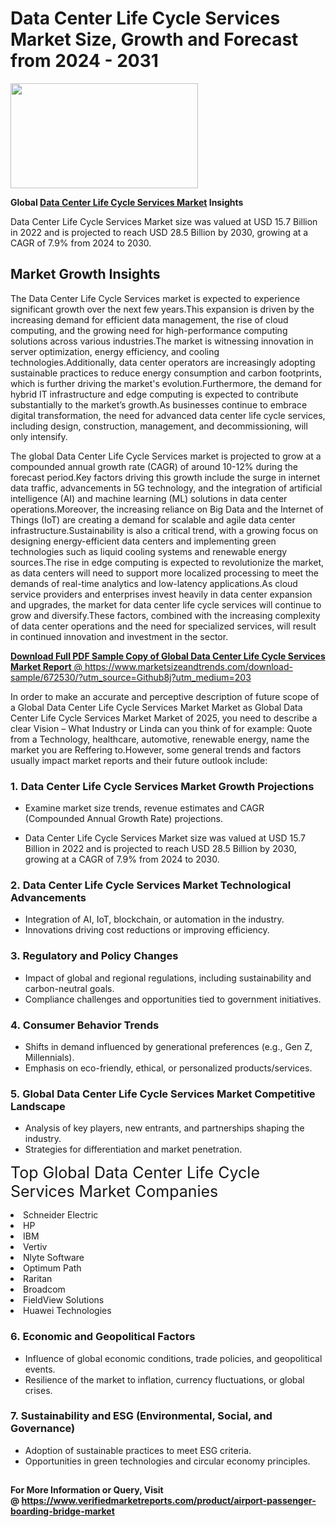 <H1>Data Center Life Cycle Services Market Size, Growth and Forecast from 2024 - 2031</H1><img class="aligncenter size-medium wp-image-584254" src="https://thirdeyenews.in/wp-content/uploads/2024/09/Global-Market-Research-300x168.jpeg" alt="" width="300" height="168" /><p><strong>Global&nbsp;<a href="https://www.marketsizeandtrends.com/download-sample/672530/?utm_source=Github8j?utm_medium=203">Data Center Life Cycle Services Market</a> Insights</strong></p><p>Data Center Life Cycle Services Market size was valued at USD 15.7 Billion in 2022 and is projected to reach USD 28.5 Billion by 2030, growing at a CAGR of 7.9% from 2024 to 2030.</p><p><h2>Market Growth Insights</h2> <p>The Data Center Life Cycle Services market is expected to experience significant growth over the next few years.This expansion is driven by the increasing demand for efficient data management, the rise of cloud computing, and the growing need for high-performance computing solutions across various industries.The market is witnessing innovation in server optimization, energy efficiency, and cooling technologies.Additionally, data center operators are increasingly adopting sustainable practices to reduce energy consumption and carbon footprints, which is further driving the market's evolution.Furthermore, the demand for hybrid IT infrastructure and edge computing is expected to contribute substantially to the market’s growth.As businesses continue to embrace digital transformation, the need for advanced data center life cycle services, including design, construction, management, and decommissioning, will only intensify.</p> <p><a href="#"></a></p> <p>The global Data Center Life Cycle Services market is projected to grow at a compounded annual growth rate (CAGR) of around 10-12% during the forecast period.Key factors driving this growth include the surge in internet data traffic, advancements in 5G technology, and the integration of artificial intelligence (AI) and machine learning (ML) solutions in data center operations.Moreover, the increasing reliance on Big Data and the Internet of Things (IoT) are creating a demand for scalable and agile data center infrastructure.Sustainability is also a critical trend, with a growing focus on designing energy-efficient data centers and implementing green technologies such as liquid cooling systems and renewable energy sources.The rise in edge computing is expected to revolutionize the market, as data centers will need to support more localized processing to meet the demands of real-time analytics and low-latency applications.As cloud service providers and enterprises invest heavily in data center expansion and upgrades, the market for data center life cycle services will continue to grow and diversify.These factors, combined with the increasing complexity of data center operations and the need for specialized services, will result in continued innovation and investment in the sector.</p> <p><a href="#"></p><p><span class=""><strong>Download Full PDF Sample Copy of Global Data Center Life Cycle Services Market Report</strong> @ <a href="https://www.marketsizeandtrends.com/download-sample/672530/?utm_source=Github8j?utm_medium=203" target="_blank">https://www.marketsizeandtrends.com/download-sample/672530/?utm_source=Github8j?utm_medium=203</a></span></p><p>In order to make an accurate and perceptive description of future scope of a Global&nbsp;Data Center Life Cycle Services Market Market as Global&nbsp;Data Center Life Cycle Services Market Market of 2025, you need to describe a clear Vision &ndash; What Industry or Linda can you think of for example: Quote from a Technology, healthcare, automotive, renewable energy, name the market you are Reffering to.However, some general trends and factors usually impact market reports and their future outlook include:</p><h3>1.&nbsp;<strong>Data Center Life Cycle Services Market Growth Projections</strong></h3><ul><li>Examine market size trends, revenue estimates and CAGR (Compounded Annual Growth Rate) projections.</li><li><p>Data Center Life Cycle Services Market size was valued at USD 15.7 Billion in 2022 and is projected to reach USD 28.5 Billion by 2030, growing at a CAGR of 7.9% from 2024 to 2030.</p></li></ul><h3>2.&nbsp;<strong>Data Center Life Cycle Services Market Technological Advancements</strong></h3><ul><li>Integration of AI, IoT, blockchain, or automation in the industry.</li><li>Innovations driving cost reductions or improving efficiency.</li></ul><h3>3.&nbsp;<strong>Regulatory and Policy Changes</strong></h3><ul><li>Impact of global and regional regulations, including sustainability and carbon-neutral goals.</li><li>Compliance challenges and opportunities tied to government initiatives.</li></ul><h3>4.&nbsp;<strong>Consumer Behavior Trends</strong></h3><ul><li>Shifts in demand influenced by generational preferences (e.g., Gen Z, Millennials).</li><li>Emphasis on eco-friendly, ethical, or personalized products/services.</li></ul><h3>5.&nbsp;<strong>Global Data Center Life Cycle Services Market Competitive Landscape</strong></h3><ul><li>Analysis of key players, new entrants, and partnerships shaping the industry.</li><li>Strategies for differentiation and market penetration.</li></ul><p data-pm-slice="1 1 []"><span style="color: inherit; font-family: inherit; font-size: 25px;">Top Global Data Center Life Cycle Services Market Companies</span></p><div class="" data-test-id=""><p><li>Schneider Electric</li><li> HP</li><li> IBM</li><li> Vertiv</li><li> Nlyte Software</li><li> Optimum Path</li><li> Raritan</li><li> Broadcom</li><li> FieldView Solutions</li><li> Huawei Technologies</li></p></div><h3>6.&nbsp;<strong>Economic and Geopolitical Factors</strong></h3><ul><li>Influence of global economic conditions, trade policies, and geopolitical events.</li><li>Resilience of the market to inflation, currency fluctuations, or global crises.</li></ul><h3>7.&nbsp;<strong>Sustainability and ESG (Environmental, Social, and Governance)</strong></h3><ul><li>Adoption of sustainable practices to meet ESG criteria.</li><li>Opportunities in green technologies and circular economy principles.</li></ul><h2><strong style="font-size: 14px;">For More Information or Query, Visit @&nbsp;</strong><a style="background-color: #ffffff; font-size: 14px;" href="https://www.marketsizeandtrends.com/report/data-center-life-cycle-services-market/" target="_blank">https://www.verifiedmarketreports.com/product/airport-passenger-boarding-bridge-market</a></h2>